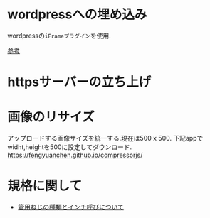 # wordpressへの埋め込み

wordpressの`iFrameプラグイン`を使用.

[参考](https://kinsta.com/jp/blog/wordpress-iframe/)

# httpsサーバーの立ち上げ

# 画像のリサイズ

アップロードする画像サイズを統一する.現在は500 x 500.
下記appでwidht,heightを500に設定してダウンロード.
https://fengyuanchen.github.io/compressorjs/ 

# 規格に関して

- [管用ねじの種類とインチ呼びについて](https://www.monotaro.com/note/productinfo/kanyoneji/)
